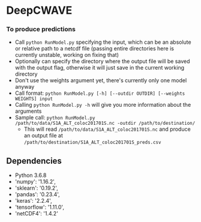 # DeepCWAVE

### To produce predictions
- Call `python RunModel.py` specifying the input, which can be an absolute or relative path to a netcdf file (passing entire directories here is currently unstable, working on fixing that)
- Optionally can specify the directory where the output file will be saved with the output flag, otherwise it will just save in the current working directory
- Don't use the weights argument yet, there's currently only one model anyway
- Call format: `python RunModel.py [-h] [--outdir OUTDIR] [--weights WEIGHTS] input`
- Calling `python RunModel.py -h` will give you more information about the arguments
- Sample call: `python RunModel.py /path/to/data/S1A_ALT_coloc201701S.nc -outdir /path/to/destination/`
  - This will read `/path/to/data/S1A_ALT_coloc201701S.nc` and produce an output file at `/path/to/destination/S1A_ALT_coloc201701S_preds.csv`

## Dependencies
- Python 3.6.8
- 'numpy': '1.16.2',
- 'sklearn': '0.19.2',
- 'pandas': '0.23.4',
- 'keras': '2.2.4',
- 'tensorflow': '1.11.0',
- 'netCDF4': '1.4.2'